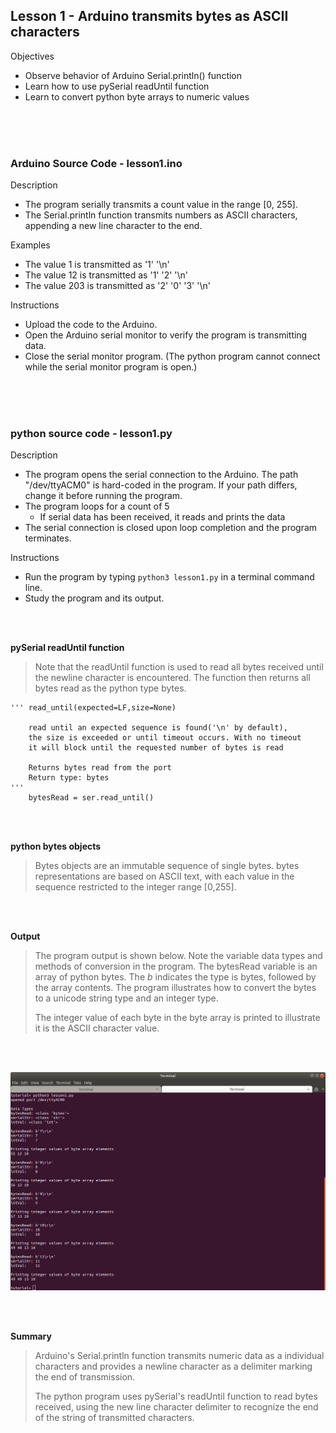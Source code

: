 ## Lesson 1 - Arduino transmits bytes as ASCII characters

Objectives
- Observe behavior of Arduino Serial.println() function
- Learn how to use pySerial readUntil function
- Learn to convert python byte arrays to numeric values

<br>
<br>
<br>

### Arduino Source Code - lesson1.ino

Description
- The program serially transmits a count value in the range [0, 255]. 
- The Serial.println function transmits numbers as ASCII characters, appending a new line character to the end.

Examples
- The value 1 is transmitted as '1' '\n'
- The value 12 is transmitted as '1' '2' '\n'
- The value 203 is transmitted as '2' '0' '3' '\n'

Instructions
- Upload the code to the Arduino. 
- Open the Arduino serial monitor to verify the program is transmitting data. 
- Close the serial monitor program. (The python program cannot connect while the serial monitor program is open.)

<br>
<br>
<br>

### python source code - lesson1.py

Description
- The program opens the serial connection to the Arduino. The path "/dev/ttyACM0" is hard-coded in the program. If your path differs, change it before running the program.
- The program loops for a count of 5
    - If serial data has been received, it reads and prints the data
- The serial connection is closed upon loop completion and the program terminates.

Instructions
- Run the program by typing `python3 lesson1.py` in a terminal command line.
- Study the program and its output. 

<br>
<br>

**pySerial readUntil function**

> Note that the readUntil function is used to read all bytes received until the newline character is encountered. The function then returns all bytes read as the python type bytes.

```
''' read_until(expected=LF,size=None)

    read until an expected sequence is found('\n' by default),
    the size is exceeded or until timeout occurs. With no timeout
    it will block until the requested number of bytes is read

    Returns bytes read from the port
    Return type: bytes
'''
    bytesRead = ser.read_until()
```
<br>
<br>

**python bytes objects**
> Bytes objects are an immutable sequence of single bytes. bytes representations are based on ASCII text, with each value in the sequence restricted to the integer range [0,255].

<br>
<br>

**Output**

> The program output is shown below. Note the variable data types and methods of conversion in the program. The bytesRead variable is an array of python bytes. The *b* indicates the type is bytes, followed by the array contents. The program illustrates how to convert the bytes to a unicode string type and an integer type.
>
> The integer value of each byte in the byte array is printed to illustrate it is the ASCII character value.

<br>
<br>

![Lesson 1 output](./images/lesson1_output.png "python lesson 1 output")

<br>
<br>


**Summary**

> Arduino's Serial.println function transmits numeric data as a individual characters and provides a newline character as a delimiter marking the end of transmission.
>
> The python program uses pySerial's readUntil function to read bytes received, using the new line character delimiter to recognize the end of the string of transmitted characters.